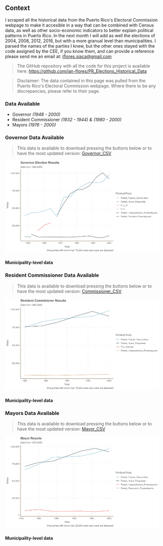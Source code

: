 
Context
-------

I scraped all the historical data from the Puerto Rico's Electoral Commission webpage to make it accesible in a way that can be combined with Census data, as well as other socio-economic indicators to better explain political patterns in Puerto Rico. In the next month I will add as well the elections of 2004, 2008, 2012, 2016, but with a more granual level than municipalities. I parsed the names of the parties I knew, but the other ones stayed with the code assigned by the CEE, if you know them, and can provide a reference please send me an email at: <iflores.siaca@gmail.com>

> The GitHub repository with all the code for this project is available here: <https://github.com/ian-flores/PR_Elections_Historical_Data>

> Disclaimer: The data contained in this page was pulled from the Puerto Rico's Electoral Commission webpage. Where there to be any discrepancies, please refer to their page.

### Data Available

-   Governor *(1948 - 2000)*
-   Resident Commissioner *(1932 - 1944) & (1980 - 2000)*
-   Mayors *(1976 - 2000)*

### Governor Data Available

> This data is available to download pressing the buttons below or to have the most updated version: [Governor\_CSV](https://github.com/ian-flores/PR_Elections_Historical_Data/blob/master/data/elecciones_generales/gobernador/gobernador.csv)

![](description_files/figure-markdown_github/unnamed-chunk-1-1.png)

#### Municipality-level data

### Resident Commissioner Data Available

> This data is available to download pressing the buttons below or to have the most updated version: [Commissioner\_CSV](https://github.com/ian-flores/PR_Elections_Historical_Data/blob/master/data/elecciones_generales/comisionado_residente/comisionado_residente.csv)

![](description_files/figure-markdown_github/unnamed-chunk-3-1.png)

#### Municipality-level data

### Mayors Data Available

> This data is available to download pressing the buttons below or to have the most updated version: [Mayor\_CSV](https://github.com/ian-flores/PR_Elections_Historical_Data/blob/master/data/elecciones_generales/alcalde/alcalde.csv)

![](description_files/figure-markdown_github/unnamed-chunk-5-1.png)

#### Municipality-level data

